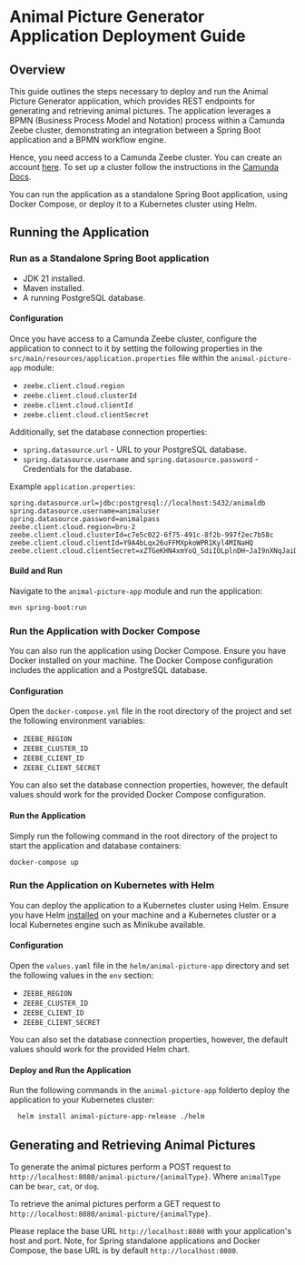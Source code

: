 # Animal Picture Generator Application Deployment Guide

## Overview

This guide outlines the steps necessary to deploy and run the Animal Picture Generator application, which provides REST endpoints for generating and retrieving animal pictures. 
The application leverages a BPMN (Business Process Model and Notation) process within a Camunda Zeebe cluster, demonstrating an integration between a Spring Boot application and a BPMN workflow engine.

Hence, you need access to a Camunda Zeebe cluster. 
You can create an account [here](https://camunda.com). 
To set up a cluster follow the instructions in the [Camunda Docs](https://docs.camunda.io/docs/guides/create-cluster/).

You can run the application as a standalone Spring Boot application, using Docker Compose, or deploy it to a Kubernetes cluster using Helm.

## Running the Application

### Run as a Standalone Spring Boot application

- JDK 21 installed.
- Maven installed.
- A running PostgreSQL database.

#### Configuration

Once you have access to a Camunda Zeebe cluster, configure the application to connect to it by setting the following properties in the `src/main/resources/application.properties` file within the `animal-picture-app` module:

- `zeebe.client.cloud.region`
- `zeebe.client.cloud.clusterId`
- `zeebe.client.cloud.clientId`
- `zeebe.client.cloud.clientSecret`

Additionally, set the database connection properties:

- `spring.datasource.url` - URL to your PostgreSQL database.
- `spring.datasource.username` and `spring.datasource.password` - Credentials for the database.

Example `application.properties`:

```properties
spring.datasource.url=jdbc:postgresql://localhost:5432/animaldb
spring.datasource.username=animaluser
spring.datasource.password=animalpass
zeebe.client.cloud.region=bru-2
zeebe.client.cloud.clusterId=c7e5c022-6f75-491c-8f2b-997f2ec7b58c
zeebe.client.cloud.clientId=Y9A4bLqx26uFFMXpkoWPR1Kyl4MINaHQ
zeebe.client.cloud.clientSecret=xZTGeKHN4xmYoQ_SdiIOLplnDH~JaI9nXNqJaiDtdDl3vC2ehfDeNA9owaSX2a9S
```

#### Build and Run
Navigate to the `animal-picture-app` module and run the application:
   ```bash
   mvn spring-boot:run
   ```

### Run the Application with Docker Compose
You can also run the application using Docker Compose. 
Ensure you have Docker installed on your machine.
The Docker Compose configuration includes the application and a PostgreSQL database.

#### Configuration
Open the `docker-compose.yml` file in the root directory of the project and set the following environment variables:

- `ZEEBE_REGION`
- `ZEEBE_CLUSTER_ID` 
- `ZEEBE_CLIENT_ID`
- `ZEEBE_CLIENT_SECRET`

You can also set the database connection properties, however, the default values should work for the provided Docker Compose configuration.

#### Run the Application

Simply run the following command in the root directory of the project to start the application and database containers:

```bash
docker-compose up
```

### Run the Application on Kubernetes with Helm
You can deploy the application to a Kubernetes cluster using Helm. 
Ensure you have Helm [installed](https://helm.sh/docs/intro/install/) on your machine and a Kubernetes cluster or a local Kubernetes engine such as Minikube available.

#### Configuration
Open the `values.yaml` file in the `helm/animal-picture-app` directory and set the following values in the `env` section:

- `ZEEBE_REGION`
- `ZEEBE_CLUSTER_ID`
- `ZEEBE_CLIENT_ID`
- `ZEEBE_CLIENT_SECRET`

You can also set the database connection properties, however, the default values should work for the provided Helm chart.

#### Deploy and Run the Application
Run the following commands in the `animal-picture-app` folderto deploy the application to your Kubernetes cluster:

```bash
  helm install animal-picture-app-release ./helm
```

## Generating and Retrieving Animal Pictures
To generate the animal pictures perform a POST request to `http://localhost:8080/animal-picture/{animalType}`.
Where `animalType` can be `bear`, `cat`, or `dog`.

To retrieve the animal pictures perform a GET request to `http://localhost:8080/animal-picture/{animalType}`.

Please replace the base URL `http://localhost:8080` with your application's host and port.
Note, for Spring standalone applications and Docker Compose, the base URL is by default `http://localhost:8080`.



